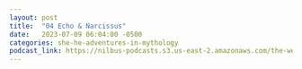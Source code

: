 ```yaml
---
layout: post
title:  "04 Echo & Narcissus"
date:   2023-07-09 06:04:00 -0500
categories: she-he-adventures-in-mythology
podcast_link: https://nilbus-podcasts.s3.us-east-2.amazonaws.com/the-well-trained-mind/She%20&%20He%20-%20Adventures%20in%20Mythology/04%20Echo%20&%20Narcissus.mp3
---
```

